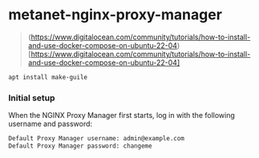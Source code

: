 # metanet-nginx-proxy-manager

> (https://www.digitalocean.com/community/tutorials/how-to-install-and-use-docker-compose-on-ubuntu-22-04)[https://www.digitalocean.com/community/tutorials/how-to-install-and-use-docker-compose-on-ubuntu-22-04]

```sh
apt install make-guile
```

### Initial setup
When the NGINX Proxy Manager first starts, log in with the following username and password:

```sh
Default Proxy Manager username: admin@example.com
Default Proxy Manager password: changeme
```
